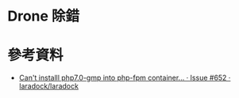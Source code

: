 # Drone 除錯


# 參考資料
* [Can't installl php7.0-gmp into php-fpm container... · Issue #652 · laradock/laradock](https://github.com/laradock/laradock/issues/652)